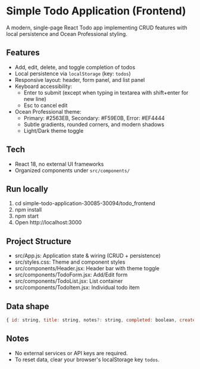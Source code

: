 # Simple Todo Application (Frontend)

A modern, single-page React Todo app implementing CRUD features with local persistence and Ocean Professional styling.

## Features
- Add, edit, delete, and toggle completion of todos
- Local persistence via `localStorage` (key: `todos`)
- Responsive layout: header, form panel, and list panel
- Keyboard accessibility: 
  - Enter to submit (except when typing in textarea with shift+enter for new line)
  - Esc to cancel edit
- Ocean Professional theme:
  - Primary: #2563EB, Secondary: #F59E0B, Error: #EF4444
  - Subtle gradients, rounded corners, and modern shadows
  - Light/Dark theme toggle

## Tech
- React 18, no external UI frameworks
- Organized components under `src/components/`

## Run locally
1. cd simple-todo-application-30085-30094/todo_frontend
2. npm install
3. npm start
4. Open http://localhost:3000

## Project Structure
- src/App.js: Application state & wiring (CRUD + persistence)
- src/styles.css: Theme and component styles
- src/components/Header.jsx: Header bar with theme toggle
- src/components/TodoForm.jsx: Add/Edit form
- src/components/TodoList.jsx: List container
- src/components/TodoItem.jsx: Individual todo item

## Data shape
```js
{ id: string, title: string, notes?: string, completed: boolean, createdAt: number }
```

## Notes
- No external services or API keys are required.
- To reset data, clear your browser's localStorage key `todos`.
